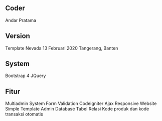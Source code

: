## Coder
Andar Pratama

## Version
Template Nevada
13 Februari 2020
Tangerang, Banten


## System
Bootstrap 4 
JQuery


## Fitur
Multiadmin System
Form Validation Codeigniter
Ajax
Responsive Website
Simple Template Admin
Database Tabel Relasi
Kode produk dan kode transaksi otomatis
